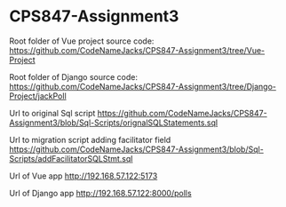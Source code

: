 # CPS847-Assignment3

Root folder of Vue project source code:
https://github.com/CodeNameJacks/CPS847-Assignment3/tree/Vue-Project

Root folder of Django source code:
https://github.com/CodeNameJacks/CPS847-Assignment3/tree/Django-Project/jackPoll

Url to original Sql script
https://github.com/CodeNameJacks/CPS847-Assignment3/blob/Sql-Scripts/orignalSQLStatements.sql

Url to migration script adding facilitator field
https://github.com/CodeNameJacks/CPS847-Assignment3/blob/Sql-Scripts/addFacilitatorSQLStmt.sql

Url of Vue app
http://192.168.57.122:5173

Url of Django app
http://192.168.57.122:8000/polls

